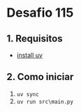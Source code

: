 
# Desafio 115

## 1. Requisitos

- [install uv](https://docs.astral.sh/uv/getting-started/installation/)

## 2. Como iniciar

1. `uv sync`
2. `uv run src\main.py`
